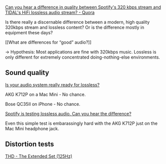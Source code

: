 [Can you hear a difference in quality between Spotify's 320 kbps stream and TIDAL's HiFi lossless audio stream? - Quora](https://www.quora.com/Can-you-hear-a-difference-in-quality-between-Spotifys-320-kbps-stream-and-TIDALs-HiFi-lossless-audio-stream)

Is there really a discernable difference between a modern, high quality 320kbps stream and lossless content? Or is the difference mostly in equipment these days?

[[What are differences for “good” audio?]]

→ Hypothesis: Most applications are fine with 320kbps music. Lossless is only different for extremely concentrated doing-nothing-else environments.

## Sound quality

[Is your audio system really ready for lossless?](http://abx.digitalfeed.net/)

AKG K712P on a Mac Mini - No chance.

Bose QC35II on iPhone - No chance.

[Spotify is testing lossless audio. Can you hear the difference?](https://www.theverge.com/2017/4/5/15168340/lossless-audio-music-compression-test-spotify-hi-fi-tidal)

Even this simple test is embarassingly hard with the AKG K712P just on the Mac Mini headphone jack.

## Distortion tests

[THD - The Extended Set (125Hz)](https://www.audiocheck.net/testtones_thdFull.php?frq=125)



